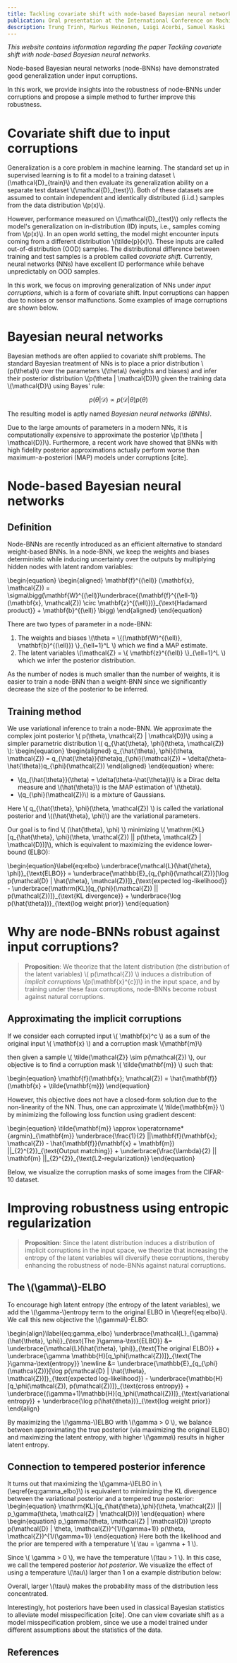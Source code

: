 ```yaml
---
title: Tackling covariate shift with node-based Bayesian neural networks
publication: Oral presentation at the International Conference on Machine Learning (ICML) 2022
description: Trung Trinh, Markus Heinonen, Luigi Acerbi, Samuel Kaski
---
```


*This website contains information regarding the paper Tackling covariate shift with node-based Bayesian neural networks.*

Node-based Bayesian neural networks (node-BNNs) have demonstrated good generalization under input corruptions.

In this work, we provide insights into the robustness of node-BNNs under corruptions and propose a simple method to further improve this robustness.

# Covariate shift due to input corruptions
Generalization is a core problem in machine learning.
The standard set up in supervised learning is to fit a model to a training dataset \\(\mathcal{D}\_{train}\\) and then evaluate its generalization ability on a separate test dataset \\(\mathcal{D}\_{test}\\). Both of these datasets are assumed to contain independent and identically distributed (i.i.d.) samples from the data distribution \\(p(x)\\).

However, performance measured on \\(\mathcal{D}\_{test}\\) only reflects the model's generalization on in-distribution (ID) inputs, i.e., samples coming from \\(p(x)\\). In an open world setting, the model might encounter inputs coming from a different distribution \\(\tilde{p}(x)\\). These inputs are called out-of-distribution (OOD) samples.
The distributional difference between training and test samples is a problem called *covariate shift*.
Currently, neural networks (NNs) have excellent ID performance while behave unpredictably on OOD samples.

In this work, we focus on improving generalization of NNs under *input corruptions*, which is a form of covariate shift.
Input corruptions can happen due to noises or sensor malfunctions.
Some examples of image corruptions are shown below.

# Bayesian neural networks
Bayesian methods are often applied to covariate shift problems.
The standard Bayesian treatment of NNs is to place a prior distribution \\(p(\theta)\\) over the parameters \\(\theta\\) (weights and biases) and infer their posterior distribution \\(p(\theta \| \mathcal{D})\\) given the training data \\(\mathcal{D}\\) using Bayes' rule:

$$p(\theta | \mathcal{D}) \propto p(\mathcal{D}|\theta)p(\theta)$$

The resulting model is aptly named *Bayesian neural networks (BNNs)*.

Due to the large amounts of parameters in a modern NNs, it is computationally expensive to approximate the posterior \\(p(\theta \| \mathcal{D})\\). 
Furthermore, a recent work have showed that BNNs with high fidelity posterior approximations actually perform worse than maximum-a-posteriori (MAP) models under corruptions [cite].

# Node-based Bayesian neural networks
## Definition
Node-BNNs are recently introduced as an efficient alternative to standard weight-based BNNs.
In a node-BNN, we keep the weights and biases deterministic while inducing uncertainty over the outputs by multiplying hidden nodes with latent random variables:

\begin{equation}
\begin{aligned}
    \mathbf{f}^{(\ell)} (\mathbf{x}, \mathcal{Z}) = \sigma\bigg(\mathbf{W}^{(\ell)}\underbrace{(\mathbf{f}^{(\ell-1)} (\mathbf{x}, \mathcal{Z}) \circ \mathbf{z}^{(\ell)})}_{\text{Hadamard product}} + \mathbf{b}^{(\ell)} \bigg)
\end{aligned}
\end{equation}

There are two types of parameter in a node-BNN:

1. The weights and biases \\(\theta = \\{(\mathbf{W}^{(\ell)}, \mathbf{b}^{(\ell)}) \\}\_{\ell=1}^L \\) which we find a MAP estimate.
2. The latent variables \\(\mathcal{Z} = \\{ \mathbf{z}^{(\ell)} \\}\_{\ell=1}^L \\) which we infer the posterior distribution.

As the number of nodes is much smaller than the number of weights, it is easier to train a node-BNN than a weight-BNN since we significantly decrease the size of the posterior to be inferred.

## Training method

We use variational inference to train a node-BNN.
We approximate the complex joint posterior \\( p(\theta, \mathcal{Z} \| \mathcal{D})\\) using a simpler parametric distribution \\( q\_{\hat{\theta}, \phi}(\theta, \mathcal{Z}) \\):
\begin{equation}
\begin{aligned}
    q_{\hat{\theta}, \phi}(\theta, \mathcal{Z}) = q_{\hat{\theta}}(\theta)q_{\phi}(\mathcal{Z}) = \delta(\theta-\hat{\theta})q_{\phi}(\mathcal{Z})
\end{aligned}
\end{equation}
where:
- \\(q_{\hat{\theta}}(\theta) = \delta(\theta-\hat{\theta})\\) is a Dirac delta measure and \\(\hat{\theta}\\) is the MAP estimation of \\(\theta\\).
- \\(q_{\phi}(\mathcal{Z})\\) is a mixture of Gaussians.

Here \\( q\_{\hat{\theta}, \phi}(\theta, \mathcal{Z}) \\) is called the variational posterior and \\((\hat{\theta}, \phi)\\) are the variational parameters.

Our goal is to find \\( (\hat{\theta}, \phi) \\) minimizing \\( \mathrm{KL}[q\_{\hat{\theta}, \phi}(\theta, \mathcal{Z}) \|\| p(\theta, \mathcal{Z} \| \mathcal{D})]\\), which is equivalent to maximizing the evidence lower-bound (ELBO):

\begin{equation}\label{eq:elbo}
    \underbrace{\mathcal{L}(\hat{\theta}, \phi)}\_{\text{ELBO}} = \underbrace{\mathbb{E}\_{q\_{\phi}(\mathcal{Z})}[\log p(\mathcal{D} \| \hat{\theta}, \mathcal{Z})]}\_{\text{expected log-likelihood}} - \underbrace{\mathrm{KL}[q\_{\phi}(\mathcal{Z}) \|\| p(\mathcal{Z})]}\_{\text{KL divergence}} + \underbrace{\log p(\hat{\theta})}\_{\text{log weight prior}}
\end{equation}

# Why are node-BNNs robust against input corruptions?

> **Proposition**: We theorize that the latent distribution (the distribution of the latent variables) \\( p(\mathcal{Z}) \\) induces a distribution of *implicit corruptions* \\(p(\mathbf{x}^{c})\\) in the input space, and by training under these faux corruptions, node-BNNs become robust against natural corruptions.

## Approximating the implicit corruptions

If we consider each corrupted input \\( \mathbf{x}^c \\) as a sum of the original input \\( \mathbf{x} \\) and a corruption mask \\(\mathbf{m}\\)

then given a sample \\( \tilde{\mathcal{Z}} \sim p(\mathcal{Z}) \\), our objective is to find a corruption mask \\( \tilde{\mathbf{m}} \\) such that:

\begin{equation}
    \mathbf{f}(\mathbf{x}; \mathcal{Z}) = \hat{\mathbf{f}}(\mathbf{x} + \tilde{\mathbf{m}})
\end{equation}

However, this objective does not have a closed-form solution due to the non-linearity of the NN. Thus, one can approximate \\( \tilde{\mathbf{m}} \\) by minimizing the following loss function using gradient descent:

\begin{equation}
    \tilde{\mathbf{m}} \approx \operatorname*{argmin}\_{\mathbf{m}} \underbrace{\frac{1}{2} \|\|\mathbf{f}(\mathbf{x}; \mathcal{Z}) - \hat{\mathbf{f}}(\mathbf{x} + \mathbf{m}) \|\|\_{2}^{2}}\_{\text{Output matching}} + \underbrace{\frac{\lambda}{2} \|\| \mathbf{m} \|\|\_{2}^{2}}\_{\text{L2-regularization}}
\end{equation}

Below, we visualize the corruption masks of some images from the CIFAR-10 dataset.

# Improving robustness using entropic regularization

> **Proposition**: Since the latent distribution induces a distribution of implicit corruptions in the input space, we theorize that increasing the entropy of the latent variables will diversify these corruptions, thereby enhancing the robustness of node-BNNs against natural corruptions.

## The \\(\gamma\\)-ELBO

To encourage high latent entropy (the entropy of the latent variables), we add the \\(\gamma-\\)entropy term to the original ELBO in \\(\eqref{eq:elbo}\\). We call this new objective the \\(\gamma\\)-ELBO:

\begin{align}\label{eq:gamma_elbo}
    \underbrace{\mathcal{L}\_{\gamma}(\hat{\theta}, \phi)}\_{\text{The }\gamma-\text{ELBO}}
    &= \underbrace{\mathcal{L}(\hat{\theta}, \phi)}\_{\text{The original ELBO}} +  \underbrace{\gamma \mathbb{H}[q\_\phi(\mathcal{Z})]}\_{\text{The }\gamma-\text{entropy}} \newline
    &= \underbrace{\mathbb{E}\_{q\_{\phi}(\mathcal{Z})}[\log p(\mathcal{D} \| \hat{\theta}, \mathcal{Z})]}\_{\text{expected log-likelihood}} - \underbrace{\mathbb{H}[q\_\phi(\mathcal{Z}), p(\mathcal{Z})]}\_{\text{cross entropy}} + \underbrace{(\gamma+1)\mathbb{H}[q\_\phi(\mathcal{Z})]}\_{\text{variational entropy}} + \underbrace{\log p(\hat{\theta})}\_{\text{log weight prior}}
\end{align}

By maximizing the \\(\gamma-\\)ELBO with \\(\gamma > 0 \\), we balance between approximating the true posterior (via maximizing the original ELBO) and maximizing the latent entropy, with higher \\(\gamma\\) results in higher latent entropy.

## Connection to tempered posterior inference

It turns out that maximizing the \\(\gamma-\\)ELBO in \\(\eqref{eq:gamma_elbo}\\) is equivalent to minimizing the KL divergence between the variational posterior and a tempered true posterior:
\begin{equation}
    \mathrm{KL}[q\_{\hat{\theta},\phi}(\theta, \mathcal{Z}) \|\| p\_\gamma(\theta, \mathcal{Z} \| \mathcal{D})]
\end{equation}
where
\begin{equation}
    p\_\gamma(\theta, \mathcal{Z} \| \mathcal{D}) \propto p(\mathcal{D} \| \theta, \mathcal{Z})^{1/(\gamma+1)} p(\theta, \mathcal{Z})^{1/(\gamma+1)}
\end{equation}
Here both the likelihood and the prior are tempered with a temperature \\( \tau = \gamma + 1 \\).

Since \\( \gamma > 0 \\), we have the temperature \\(\tau > 1 \\). In this case, we call the tempered posterior *hot posterior*. We visualize the effect of using a temperature \\(\tau\\) larger than 1 on a example distribution below:

Overall, larger \\(\tau\\) makes the probability mass of the distribution less concentrated.

Interestingly, hot posteriors have been used in classical Bayesian statistics to alleviate model misspecification [cite]. One can view covariate shift as a model misspecification problem, since we use a model trained under different assumptions about the statistics of the data.

## References

